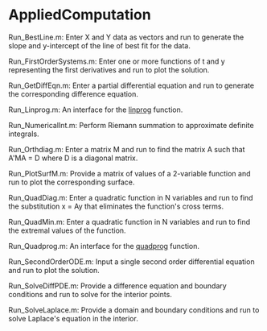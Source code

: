 # AppliedComputation

Run_BestLine.m: Enter X and Y data as vectors and run to generate the slope and y-intercept of the line of best fit for the data.

Run_FirstOrderSystems.m: Enter one or more functions of t and y representing the first derivatives and run to plot the solution.

Run_GetDiffEqn.m: Enter a partial differential equation and run to generate the corresponding difference equation.

Run_Linprog.m: An interface for the [linprog](https://www.mathworks.com/help/optim/ug/linprog.html "linprog at Mathworks.com") function.

Run_NumericalInt.m: Perform Riemann summation to approximate definite integrals.

Run_Orthdiag.m: Enter a matrix M and run to find the matrix A such that A'MA = D where D is a diagonal matrix.

Run_PlotSurfM.m: Provide a matrix of values of a 2-variable function and run to plot the corresponding surface.

Run_QuadDiag.m: Enter a quadratic function in N variables and run to find the substitution x = Ay that eliminates the function's cross terms.

Run_QuadMin.m: Enter a quadratic function in N variables and run to find the extremal values of the function.

Run_Quadprog.m: An interface for the [quadprog](https://www.mathworks.com/help/optim/ug/quadprog.html "quadprog at Mathworks.com") function.

Run_SecondOrderODE.m: Input a single second order differential equation and run to plot the solution. 

Run_SolveDiffPDE.m: Provide a difference equation and boundary conditions and run to solve for the interior points.

Run_SolveLaplace.m: Provide a domain and boundary conditions and run to solve Laplace's equation in the interior.
